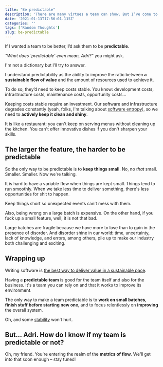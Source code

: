 ```yaml
---
title: "Be predictable"
description: 'There are many virtues a team can show. But I’ve come to realise that it mostly boils down to this:'
date: '2021-01-13T17:56:01.115Z'
categories: ''
tags: ['Random Thoughts']
slug: be-predictable
---
```


If I wanted a team to be better, I’d ask them to be **predictable**.

*"What does 'predictable' even mean, Adri?"* you might ask.

I'm not a dictionary but I'll try to answer.

I understand predictability as the ability to improve the ratio between **a sustainable flow of value** and the amount of resources used to achieve it.

To do so, they’d need to keep costs stable. You know: development costs, infrastructure costs, maintenance costs, opportunity costs…

Keeping costs stable require an investment. Our software and infrastructure degrades constantly (yeah, folks, I'm talking about [software entropy](https://agilepearls.wordpress.com/tag/software-entropy/)), so we need to **actively keep it clean and shiny**.

It is like a restaurant: you can't keep on serving menus without cleaning up the kitchen. You can't offer innovative dishes if you don't sharpen your skills.


## The larger the feature, the harder to be predictable

So the only way to be predictable is to **keep things small**. No, no *that* small. Smaller. Smaller. Now we're talking.

It is hard to have a variable flow when things are kept small. Things tend to run smoothly. When we take less time to deliver something, there's less opportunities for shit to happen.

Keep things short so unexpected events can't mess with them.

Also, being wrong on a large batch is expensive. On the other hand, if you fuck up a small feature, well, it is not that bad.

Large batches are fragile because we have more to lose than to gain in the presence of disorder. And disorder shine in our world: time, uncertainty, lack of knowledge, and errors, among others, pile up to make our industry both challenging and exciting.


## Wrapping up

Writing software is [the best way to deliver value in a sustainable pace](https://afontcu.dev/goal-of-software-development/).

Having a **predictable team** is good for the team itself and also for the business. It's a team you can rely on and that it works to improve its environment.

The only way to make a team predictable is to **work on small batches**, **finish stuff before starting new one**, and to focus relentlessly on **improving** the overall system.

Oh, and some [stability](https://afontcu.dev/power-to-the-teams/) won't hurt.


## But… Adri. How do I know if my team is predictable or not?

Oh, my friend. You're entering the realm of the **metrics of flow**. We'll get into that soon enough – stay tuned!
